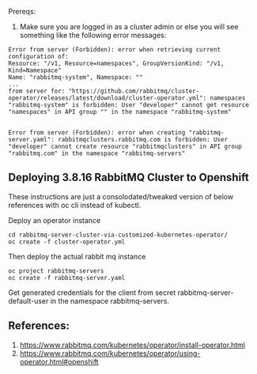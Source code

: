 
Prereqs:
1. Make sure you are logged in as a cluster admin or else you will see something like the following error messages:

```
Error from server (Forbidden): error when retrieving current configuration of:
Resource: "/v1, Resource=namespaces", GroupVersionKind: "/v1, Kind=Namespace"
Name: "rabbitmq-system", Namespace: ""
...
from server for: "https://github.com/rabbitmq/cluster-operator/releases/latest/download/cluster-operator.yml": namespaces "rabbitmq-system" is forbidden: User "developer" cannot get resource "namespaces" in API group "" in the namespace "rabbitmq-system"
```

```

Error from server (Forbidden): error when creating "rabbitmq-server.yaml": rabbitmqclusters.rabbitmq.com is forbidden: User "developer" cannot create resource "rabbitmqclusters" in API group "rabbitmq.com" in the namespace "rabbitmq-servers"
```

## Deploying 3.8.16 RabbitMQ Cluster to Openshift
These instructions are just a consolodated/tweaked version of below references with oc cli instead of kubectl.


Deploy an operator instance
```
cd rabbitmq-server-cluster-via-customized-kubernetes-operator/
oc create -f cluster-operator.yml
```

Then deploy the actual rabbit mq instance
```
oc project rabbitmq-servers
oc create -f rabbitmq-server.yaml
```

Get generated credentials for the client from secret rabbitmq-server-default-user in the namespace rabbitmq-servers.

## References:
1. https://www.rabbitmq.com/kubernetes/operator/install-operator.html
1. https://www.rabbitmq.com/kubernetes/operator/using-operator.html#openshift